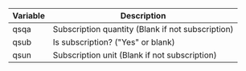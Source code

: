 <!-- markdownlint-disable-file MD041 -->
| Variable | Description |
|---|---|
| qsqa | Subscription quantity (Blank if not subscription) |
| qsub | Is subscription? ("Yes" or blank) |
| qsun | Subscription unit (Blank if not subscription) |

